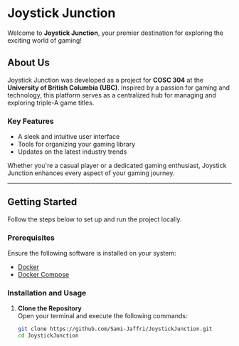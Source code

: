 # Joystick Junction  

Welcome to **Joystick Junction**, your premier destination for exploring the exciting world of gaming!  

## About Us  
Joystick Junction was developed as a project for **COSC 304** at the **University of British Columbia (UBC)**. Inspired by a passion for gaming and technology, this platform serves as a centralized hub for managing and exploring triple-A game titles.  

### Key Features  
- A sleek and intuitive user interface  
- Tools for organizing your gaming library  
- Updates on the latest industry trends  

Whether you're a casual player or a dedicated gaming enthusiast, Joystick Junction enhances every aspect of your gaming journey.  

---

## Getting Started  
Follow the steps below to set up and run the project locally.  

### Prerequisites  
Ensure the following software is installed on your system:  
- [Docker](https://www.docker.com/)  
- [Docker Compose](https://docs.docker.com/compose/)  

### Installation and Usage  

1. **Clone the Repository**  
   Open your terminal and execute the following commands:  
   ```bash
   git clone https://github.com/Sami-Jaffri/JoystickJunction.git  
   cd JoystickJunction  
